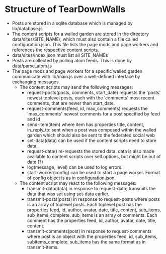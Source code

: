 Structure of TearDownWalls
==========================

* Posts are stored in a sqlite database which is managed by lib/database.js
* The content scripts for a walled garden are stored in the directory data/sites/SITE_NAME/, which must also contain a file called configuration.json. This file lists the page mods and page workers and references the respective content scripts.
* data/sites/index.json must list all SITE_NAMEs
* Posts are collected by polling atom feeds. This is done by data/parse_atom.js
* The page mods and page workers for a specific walled garden communicate with lib/main.js over a well-defined interface by exchanging messages.
    * The content scripts may send the following messages:
        * request-posts(posts, comments, start_date) requests the 'posts' newest toplevel posts, each with the 'comments' most recent comments, that are newer than start_date.
        * request-comments(feed, id, max_comments) requests the 'max_comments' newest comments for a post specified by feed and id
        * send-item(item) where item has properties title, content, in_reply_to: sent when a post was composed within the walled garden which should also be sent to the federated social web
        * set-data(data) can be used if the content scripts need to store data.
        * request-data() re-requests the stored data. data is also made available to content scripts over self.options, but might be out of date (?)
        * log(message, level) can be used to log errors.
        * start-worker(config) can be used to start a page worker. Format of config object is as in configuration.json.
    * The content script may react to the following messages:
        * transmit-data(data)  in response to request-data; transmits the data that was set using set-data earlier.
        * transmit-posts(posts) in response to request-posts where posts is an array of toplevel posts. Each toplevel post has the properties feed, id, author, avatar, date, title, content, sub_items, sub_items_complete. sub_items is an array of comments. Each comment has the properties feed, id, author, avatar, date, title, content.
        * transmit-comments(post) in response to request-comments where post is an object with the properties feed, id, sub_items, subitems_complete. sub_items has the same format as in transmit-items.
